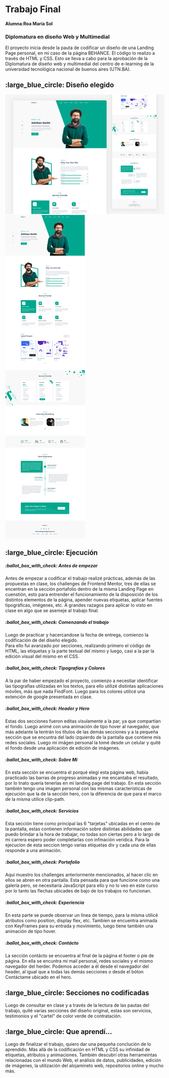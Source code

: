 <h1>Trabajo Final</h1>
<h4>Alumna:Roa María Sol</h4>
<h3>Diplomatura en diseño Web y Multimedial</h3>


El proyecto inicia desde la pauta de codificar un diseño de una Landing Page personal, en mi caso de la página BEHANCE. El código lo realizo a través de HTML y CSS. Esto se lleva a cabo para la aprobación de la Diplomatura de diseño web y multimedial del centro de e-learning de la universidad tecnológica nacional de buenos aires (UTN.BA). 

<h2>:large_blue_circle: Diseño elegido</h2>
<img src="imagenes-readme/LP-2.png">
<img src="imagenes-readme/LP-1.png">

  <h2>:large_blue_circle: Ejecución</h2>

<h5>:ballot_box_with_check: Antes de empezar</h5>
Antes de empezar a codificar el trabajo realizé prácticas, además de las propuestas en clase, los challenges de Frontend Mentor, tres de ellas se encentran en la sección portafolio dentro de la misma Landing Page en cuenstión, esto para entrender el funcionamiento de la disposición de los distintos elementos de la página, apender nuevas etiquetas, aplicar fuentes tipográficas, imégenes, etc. A grandes razagos para aplicar lo visto en clase en algo que se asemeje al trabajo final. 

<h5>:ballot_box_with_check: Comenzando el trabajo</h5>
Luego de practicar y hacercandose la fecha de entrega, comienzo la codificación de del diseño elegido. <br>
Para ello fui avanzado por secciones, realizando primero el código de HTML, las etiquetas y la parte textual del mismo y luego, casi a la par la edición visual del mismo en el CSS.

<h5>:ballot_box_with_check: Tipografías y Colores</h5>
A la par de haber empezado el proyecto, comienzo a necestiar identificar las tipografías utilizadas en los textos, para ello utilizé distintas aplicaciones móviles, más que nada FindFont. Luego para los colores utilicé una extención de google presentada en clase.

<h5>:ballot_box_with_check: Header y Hero</h5>
Estas dos secciones fueron editas visulamente a la par, ya que compartían el fondo. Luego animé con una animación de tipo hover al navegador, que más adelante la tentrán los títulos de las demás secciones y a la pequeña sección que se encuntra del lado izquierdo de la pantalla que contiene mis redes sociales. Luego mi imágen personal la tomé desde un celular y quité el fondo desde una aplicación de edición de imágenes. 

<h5>:ballot_box_with_check: Sobre Mi</h5>
En esta sección se encuentra el porqué elegí esta página web, había practicado las barras de progreso animadas y me encantaba el resultado, por lo tnato quería tenerlas en mi landing page del trabajo. En esta sección también tengo una imagen personal con las mismas características de ejecución que la de la sección hero, con la diferencia de que para el marco de la misma utilice clip-path.

<h5>:ballot_box_with_check: Servicios</h5>
Esta sección tiene como principal las 6 "tarjetas" ubicadas en el centro de la pantalla, estas contienen información sobre distintas abilidades que puedo brindar a la hora de trabajar, no todas son ciertas pero a lo largo de mi carrera espero poder completarlas con infmación verídica. Para la ejecucíon de esta seccion tengo varias etiquetas div y cada una de ellas responde a una animación.

<h5>:ballot_box_with_check: Portafolio</h5>
Aqui muestro los challenges anteriormente mencionados, al hacer clic en ellos se abren en otra pantalla. Esta pensada para que funcione como una galería pero, se necesitaría JavaScript para ello y no lo veo en este curso por lo tanto las flechas ubicades de bajo de los trabajos no funcionan.

<h5>:ballot_box_with_check: Experiencia</h5>
En esta parte se puede observar un línea de tiempo, para la misma utilicé atributos como position, display flex, etc. Tambíen se encuentra animada con KeyFrames para su entrada y movimiento, luego tiene también una animación de tipo hover.

<h5>:ballot_box_with_check: Contácto</h5>
La sección contácto se encuentra al final de la página el footer o pie de página. En ella se encuntra mi mail personal, redes sociales y el mismo navegador del herder. Podemos acceder a él desde el navegador del header, al igual que a todas las demás secciones o desde el bóton Contáctame ubicado en el hero. 

<h2>:large_blue_circle: Secciones no codificadas</h2>
Luego de consultar en clase y a través de la lectura de las pautas del trabajo, quité varias secciones del diseño original, estas son servicios, testimonios y el "cartel" de color verde de contratación. 

<h2>:large_blue_circle: Que aprendí...</h2>
Luego de finalizar el trabajo, quiero dar una pequeña conclución de lo aprendido. Más allá de la codificación en HTML y CSS su infinidad de etiquetas, atributos y animaciones. También descubrí otras herrameintas relacionadas con el mundo Web, el análisis de datos, publicidades, edición de imágenes, la utilización del alojamineto web, repositorios online y mucho más. 
